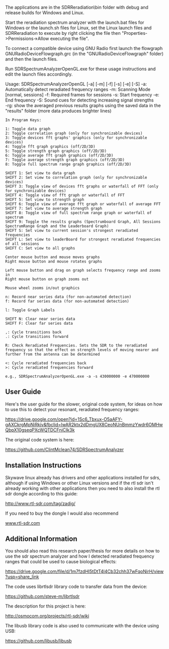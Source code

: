 The applications are in the SDRReradiation\bin folder with debug and release builds for Windows and Linux.

Start the reradiation spectrum analyzer with the launch.bat files for Windows or the launch.sh files for Linux, set the Linux launch files and SDRReradiation to execute by right clicking the file then "Properties->Permissions->Allow executing the file".

To connect a compatible device using GNU Radio first launch the flowgraph GNURadioDeviceFlowgraph.grc (in the "GNURadioDeviceFlowgraph\" folder) and then the launch files.

Run SDRSpectrumAnalyzerOpenGL.exe for these usage instructions and edit the launch files accordingly.

Usage: SDRSpectrumAnalyzerOpenGL [-a] [-m] [-f] [-s] [-e] [-S]
	-a: Automatically detect reradiated frequency ranges
	-m: Scanning Mode [normal, sessions]
	-f: Required frames for sessions
	-s: Start frequency
	-e: End frequency
	-S: Sound cues for detecting increasing signal strengths	
	-rg: show the averaged previous results graphs using the saved data in the "results\" folder (more data produces brighter lines)
	
	In Program Keys:
	
	1: Toggle data graph
	2: Toggle correlation graph (only for synchronizable devices)
	3: Toggle devices fft graphs' graphics (only for synchronizable devices)
	4: Toggle fft graph graphics (off/2D/3D)
	5: Toggle strength graph graphics (off/2D/3D)
	6: Toggle average fft graph graphics (off/2D/3D)
	7: Toggle average strength graph graphics (off/2D/3D)
	8: Toggle full spectrum range graph graphics (off/2D/3D)
	
	SHIFT 1: Set view to data graph
	SHIFT 2: Set view to correlation graph (only for synchronizable devices)
	SHIFT 3: Toggle view of devices fft graphs or waterfall of FFT (only for synchronizable devices)
	SHIFT 4: Toggle view of fft graph or waterfall of FFT
	SHIFT 5: Set view to strength graph
	SHIFT 6: Toggle view of average fft graph or waterfall of average FFT
	SHIFT 7: Set view to average strength graph
	SHIFT 8: Toggle view of full spectrum range graph or waterfall of spectrum
	SHIFT 9: Toggle the results graphs (Spectrumboard Graph, All Sessions SpectrumRange Graph and the Leaderboard Graph)
	SHIFT S: Set view to current session's strongest reradiated frequencies
	SHIFT L: Set view to leaderBoard for strongest reradiated frequencies of all sessions
	SHIFT C: Set view to all graphs
	
	Center mouse button and mouse moves graphs
	Right mouse button and mouse rotates graphs
	
	Left mouse button and drag on graph selects frequency range and zooms in	
	Right mouse button on graph zooms out
	
	Mouse wheel zooms in/out graphics
	
	n: Record near series data (for non-automated detection)
	f: Record far series data (for non-automated detection)

	l: Toggle Graph Labels
	
	SHIFT N: Clear near series data
	SHIFT F: Clear far series data

	,: Cycle transitions back
	.: Cycle transitions forward
	
	R: Check Reradiated Frequencies. Sets the SDR to the reradiated frequency so that the effect on strength levels of moving nearer and further from the antenna can be determined
	
	<: Cycle reradiated frequencies back
	>: Cycle reradiated frequencies forward
	
	e.g., SDRSpectrumAnalyzerOpenGL.exe -a -s 430000000 -e 470000000



User Guide
----------

Here's the user guide for the slower, original code system, for ideas on how to use this to detect your resonant, reradiated frequency ranges:

https://drive.google.com/open?id=1Sc6_Tbxux-O5aAFY-gAXCkrgMpNiRkjv&fbclid=IwAR2ktx2dDmgUX8CeoNUnBmmzYwdr6OMHwQbpX10gseqPXcWQTDCFnjCIk3k

The original code system is here:

https://github.com/ClintMclean74/SDRSpectrumAnalyzer



Installation Instructions
-------------------------

Skywave linux already has drivers and other applications installed for sdrs, although if using Windows or other Linux versions and if the rtl sdr isn't already working with other applications then you need to also install the rtl sdr dongle according to this guide:

http://www.rtl-sdr.com/tag/zadig/


If you need to buy the dongle I would also recommend

www.rtl-sdr.com



Additional Information
----------------------

You should also read this research paper/thesis for more details on how to use the sdr spectrum analyzer and how I detected reradiated frequency ranges that could be used to cause biological effects:

https://drive.google.com/file/d/1m7fzdHI5tDtT4l4Cb32chh37wFqoNirH/view?usp=share_link

 
The code uses librtlsdr library code to transfer data from the device:

https://github.com/steve-m/librtlsdr

The description for this project is here:

http://osmocom.org/projects/rtl-sdr/wiki

The libusb library code is also used to communicate with the device using USB:

https://github.com/libusb/libusb
